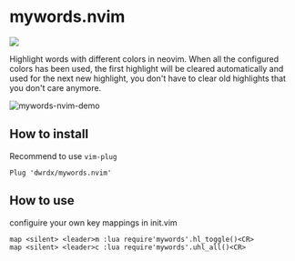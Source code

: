 # mywords.nvim
<a href="https://dotfyle.com/plugins/dwrdx/mywords.nvim">
	<img src="https://dotfyle.com/plugins/dwrdx/mywords.nvim/shield?style=flat" />
</a>

Highlight words with different colors in neovim. When all the configured colors has been used, the first highlight 
will be cleared automatically and used for the next new highlight, you don't have to clear old highlights that 
you don't care anymore.

![mywords-nvim-demo](https://i.ibb.co/gvk66DM/mywords-nvim-demo.gif)

## How to install

Recommend to use `vim-plug`

```
Plug 'dwrdx/mywords.nvim' 
```


## How to use

configuire your own key mappings in init.vim

``` 
map <silent> <leader>m :lua require'mywords'.hl_toggle()<CR>
map <silent> <leader>c :lua require'mywords'.uhl_all()<CR>
```
